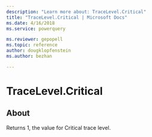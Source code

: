 ```yaml
---
description: "Learn more about: TraceLevel.Critical"
title: "TraceLevel.Critical | Microsoft Docs"
ms.date: 4/16/2018
ms.service: powerquery

ms.reviewer: gepopell
ms.topic: reference
author: dougklopfenstein
ms.author: bezhan

---
```

# TraceLevel.Critical
## About  
Returns 1, the value for Critical trace level.  

